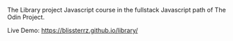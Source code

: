 The Library project Javascript course in the fullstack Javascript path of The Odin Project.

Live Demo: https://blissterrz.github.io/library/
